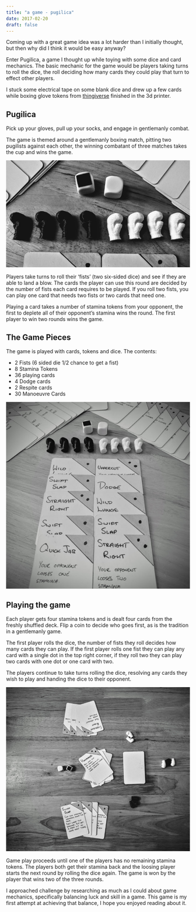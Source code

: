 ```yaml
---
title: "a game - pugilica"
date: 2017-02-20
draft: false
---
```


Coming up with a great game idea was a lot harder than I initially thought, but
then why did I think it would be easy anyway?

Enter Pugilica, a game I thought up while toying with some dice and card
mechanics. The basic mechanic for the game would be players taking turns to roll
the dice, the roll deciding how many cards they could play that turn to effect
other players.

I stuck some electrical tape on some blank dice and drew up a few cards while
boxing glove tokens from [thingiverse](https://www.thingiverse.com/thing:1610950) 
finished in the 3d printer.

## Pugilica
Pick up your gloves, pull up your socks, and engage in gentlemanly combat.

The game is themed around a gentlemanly boxing match, pitting two pugilists
against each other, the winning combatant of three matches takes the cup and
wins the game.

![THE 3D PRINTED STAMINA TOKENS AND DICE](/images/posts/2017-02-20-a-game-pugilica/stamina-tokens-and-dice.jpg)

Players take turns to roll their ‘fists’ (two six-sided dice) and see if they
are able to land a blow. The cards the player can use this round are decided by
the number of fists each card requires to be played. If you roll two fists, you
can play one card that needs two fists or two cards that need one.

Playing a card takes a number of stamina tokens from your opponent, the first to
deplete all of their opponent’s stamina wins the round. The first player to win
two rounds wins the game.

## The Game Pieces
The game is played with cards, tokens and dice. The contents:

 * 2 Fists (6 sided die 1/2 chance to get a fist)
 * 8 Stamina Tokens
 * 36 playing cards
 * 4 Dodge cards
 * 2 Respite cards
 * 30 Manoeuvre Cards
 
![THE FULL CONTENTS OF THE GAME](/images/posts/2017-02-20-a-game-pugilica/spread-cards.jpg)

## Playing the game
Each player gets four stamina tokens and is dealt four cards from the freshly
shuffled deck. Flip a coin to decide who goes first, as is the tradition in a
gentlemanly game.

The first player rolls the dice, the number of fists they roll decides how many
cards they can play. If the first player rolls one fist they can play any card
with a single dot in the top right corner, if they roll two they can play two
cards with one dot or one card with two.

The players continue to take turns rolling the dice, resolving any cards they
wish to play and handing the dice to their opponent.

![A GAME IN PROGRESS](/images/posts/2017-02-20-a-game-pugilica/play-setup.jpg)

Game play proceeds until one of the players has no remaining stamina tokens. The
players both get their stamina back and the loosing player starts the next round
by rolling the dice again. The game is won by the player that wins two of the
three rounds.

I approached challenge by researching as much as I could about game
mechanics, specifically balancing luck and skill in a game. This game is my
first attempt at achieving that balance, I hope you enjoyed reading about it.
